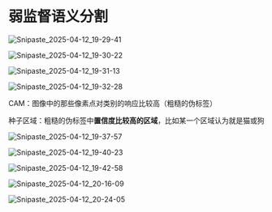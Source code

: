 # 弱监督语义分割



![Snipaste_2025-04-12_19-29-41](https://yangyang666.oss-cn-chengdu.aliyuncs.com/images/Snipaste_2025-04-12_19-29-41.png)

![Snipaste_2025-04-12_19-30-22](https://yangyang666.oss-cn-chengdu.aliyuncs.com/images/Snipaste_2025-04-12_19-30-22.png)

![Snipaste_2025-04-12_19-31-13](https://yangyang666.oss-cn-chengdu.aliyuncs.com/images/Snipaste_2025-04-12_19-31-13.png)

![Snipaste_2025-04-12_19-32-28](https://yangyang666.oss-cn-chengdu.aliyuncs.com/images/Snipaste_2025-04-12_19-32-28.png)



CAM：图像中的那些像素点对类别的响应比较高（粗糙的伪标签）

种子区域：粗糙的伪标签中**置信度比较高的区域**，比如某一个区域认为就是猫或狗



![Snipaste_2025-04-12_19-37-57](https://yangyang666.oss-cn-chengdu.aliyuncs.com/images/Snipaste_2025-04-12_19-37-57.png)



![Snipaste_2025-04-12_19-40-23](https://yangyang666.oss-cn-chengdu.aliyuncs.com/images/Snipaste_2025-04-12_19-40-23.png)

![Snipaste_2025-04-12_19-42-58](https://yangyang666.oss-cn-chengdu.aliyuncs.com/images/Snipaste_2025-04-12_19-42-58.png)

![Snipaste_2025-04-12_20-16-09](https://yangyang666.oss-cn-chengdu.aliyuncs.com/images/Snipaste_2025-04-12_20-16-09.png)



![Snipaste_2025-04-12_20-24-05](https://yangyang666.oss-cn-chengdu.aliyuncs.com/images/Snipaste_2025-04-12_20-24-05.png)

